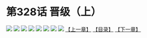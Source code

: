 # 第328话 晋级（上）
![](https://mhpic.xiaomingtaiji.net/comic/D/斗破苍穹拆分版/328话/1.jpg-zymk.middle.webp)
![](https://mhpic.xiaomingtaiji.net/comic/D/斗破苍穹拆分版/328话/2.jpg-zymk.middle.webp)
![](https://mhpic.xiaomingtaiji.net/comic/D/斗破苍穹拆分版/328话/3.jpg-zymk.middle.webp)
![](https://mhpic.xiaomingtaiji.net/comic/D/斗破苍穹拆分版/328话/4.jpg-zymk.middle.webp)
![](https://mhpic.xiaomingtaiji.net/comic/D/斗破苍穹拆分版/328话/5.jpg-zymk.middle.webp)
![](https://mhpic.xiaomingtaiji.net/comic/D/斗破苍穹拆分版/328话/6.jpg-zymk.middle.webp)
![](https://mhpic.xiaomingtaiji.net/comic/D/斗破苍穹拆分版/328话/7.jpg-zymk.middle.webp)
![](https://mhpic.xiaomingtaiji.net/comic/D/斗破苍穹拆分版/328话/8.jpg-zymk.middle.webp)
[【上一章】](./327.md)
[【目录】](./READMD.md)
[【下一章】](./329.md)
